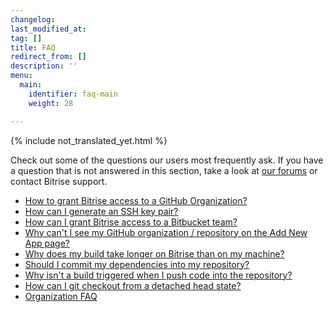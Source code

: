 ```yaml
---
changelog: 
last_modified_at: 
tag: []
title: FAQ
redirect_from: []
description: ''
menu:
  main:
    identifier: faq-main
    weight: 28

---
```

{% include not_translated_yet.html %}

Check out some of the questions our users most frequently ask. If you have a question that is not answered in this section, take a look at [our forums](https://discuss.bitrise.io/) or contact Bitrise support.

* [How to grant Bitrise access to a GitHub Organization?](/jp/faq/grant-access-to-github-organization/)
* [How can I generate an SSH key pair?](/jp/faq/how-to-generate-ssh-keypair/)
* [How can I grant Bitrise access to a Bitbucket team?](/jp/faq/grant-access-to-bitbucket-team/)
* [Why can't I see my GitHub organization / repository on the Add New App page?](/jp/faq/i-cant-see-my-github-organization-repository-on-the-add-new-app-page/)
* [Why does my build take longer on Bitrise than on my machine?](/jp/faq/why-my-build-takes-longer-on-bitrise-than-on-my-mac/)
* [Should I commit my dependencies into my repository?](/jp/faq/should-i-commit-my-dependencies-into-my-repository/)
* [Why isn't a build triggered when I push code into the repository?](/jp/faq/no-builds-are-triggered-automatically/)
* [How can I git checkout from a detached head state?](/jp/faq/how-can-i-git-checkout-from-a-detached-head-state/)
* [Organization FAQ](/jp/faq/organization-faq/)
